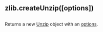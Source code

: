## zlib.createUnzip(\[options\])

## 

Returns a new [Unzip][0] object with an
[options][1].


[0]: #zlib_class_zlib_unzip
[1]: #zlib_options